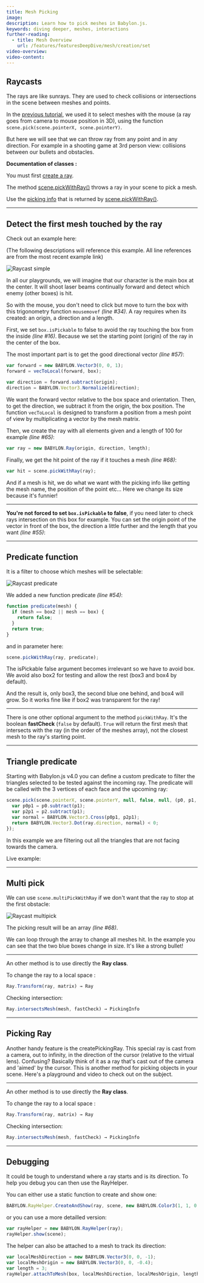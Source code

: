 ```yaml
---
title: Mesh Picking
image:
description: Learn how to pick meshes in Babylon.js.
keywords: diving deeper, meshes, interactions
further-reading:
  - title: Mesh Overview
    url: /features/featuresDeepDive/mesh/creation/set
video-overview:
video-content:
---
```


## Raycasts

The rays are like sunrays.
They are used to check collisions or intersections in the scene between meshes and points.

In the [previous tutorial](/features/featuresDeepDive/scene/interactWithScenes), we used it to select meshes with the mouse (a ray goes from camera to mouse position in 3D),
using the function `scene.pick(scene.pointerX, scene.pointerY)`.

But here we will see that we can throw ray from any point and in any direction.
For example in a shooting game at 3rd person view: collisions between our bullets and obstacles.

**Documentation of classes :**

You must first [create a ray](/typedoc/classes/babylon.ray).

The method [scene.pickWithRay()](/typedoc/classes/babylon.scene#pickwithray) throws a ray in your scene to pick a mesh.

Use the [picking info](/typedoc/classes/babylon.pickinginfo) that is returned by [scene.pickWithRay()](/typedoc/classes/babylon.scene#pickwithray).

---

## Detect the first mesh touched by the ray

Check out an example here: <Playground id="#KNE0O#1327" title="Get First Mesh Hit By Ray" description="Simple example of getting the first mesh hit by a ray." isMain={true} category="Mesh"/>

(The following descriptions will reference this example. All line references are from the most recent example link)

![Raycast simple](/img/how_to/raycast01.jpg)

In all our playgrounds, we will imagine that our character is the main box at the center.
It will shoot laser beams continually forward and detect which enemy (other boxes) is hit.

So with the mouse, you don't need to click but move to turn the box with this trigonometry function `mousemovef` _(line #34)_.
A ray requires when its created: an origin, a direction and a length.

First, we set `box.isPickable` to false to avoid the ray touching the box from the inside _(line #16)_.
Because we set the starting point (origin) of the ray in the center of the box.

The most important part is to get the good directional vector _(line #57)_:

```javascript
var forward = new BABYLON.Vector3(0, 0, 1);
forward = vecToLocal(forward, box);

var direction = forward.subtract(origin);
direction = BABYLON.Vector3.Normalize(direction);
```

We want the forward vector relative to the box space and orientation.
Then, to get the direction, we subtract it from the origin, the box position.
The function `vecToLocal` is designed to transform a position from a mesh point of view by multiplicating a vector by the mesh matrix.

Then, we create the ray with all elements given and a length of 100 for example _(line #65)_:

```javascript
var ray = new BABYLON.Ray(origin, direction, length);
```

Finally, we get the hit point of the ray if it touches a mesh _(line #68)_:

```javascript
var hit = scene.pickWithRay(ray);
```

And if a mesh is hit, we do what we want with the picking info like getting the mesh name, the position of the point etc...
Here we change its size because it's funnier!

---

**You're not forced to set `box.isPickable` to false**, if you need later to check rays intersection on this box for example.
You can set the origin point of the vector in front of the box, the direction a little further and the length that you want _(line #55)_:

 <Playground id="#KNE0O#17" title="Ray Picking Example" description="Simple example of ray picking."/>

---

## Predicate function

It is a filter to choose which meshes will be selectable:

<Playground id="#KNE0O#18" title="Predicate Function Example" description="Simple example of the predicate function with ray picking."/>

![Raycast predicate](/img/how_to/raycast02.jpg)

We added a new function predicate _(line #54)_:

```javascript
function predicate(mesh) {
  if (mesh == box2 || mesh == box) {
    return false;
  }
  return true;
}
```

and in parameter here:

```javascript
scene.pickWithRay(ray, predicate);
```

The isPickable false argument becomes irrelevant so we have to avoid box.
We avoid also box2 for testing and allow the rest (box3 and box4 by default).

And the result is, only box3, the second blue one behind, and box4 will grow.
So it works fine like if box2 was transparent for the ray!

---

There is one other optional argument to the method `pickWithRay`. It's the boolean **fastCheck** (`false` by default).
`True` will return the first mesh that intersects with the ray (in the order of the meshes array), not the closest mesh to the ray's starting point.

---

## Triangle predicate

Starting with Babylon.js v4.0 you can define a custom predicate to filter the triangles selected to be tested against the incoming ray. The predicate will be called with the 3 vertices of each face and the upcoming ray:

```javascript
scene.pick(scene.pointerX, scene.pointerY, null, false, null, (p0, p1, p2, ray) => {
  var p0p1 = p0.subtract(p1);
  var p2p1 = p2.subtract(p1);
  var normal = BABYLON.Vector3.Cross(p0p1, p2p1);
  return BABYLON.Vector3.Dot(ray.direction, normal) < 0;
});
```

In this example we are filtering out all the triangles that are not facing towards the camera.

Live example: <Playground id="#EES9W5" title="Triangle Predicate" description="Simple example of ray picking with a triangle predicate."/>

---

## Multi pick

We can use `scene.multiPickWithRay` if we don't want that the ray to stop at the first obstacle:

 <Playground id="#KNE0O#19" title="Get All Meshes Hit By Ray" description="Simple example of getting all meshes hit by a ray."/>

![Raycast multipick](/img/how_to/raycast02.jpg)

The picking result will be an array _(line #68)_.

We can loop through the array to change all meshes hit. In the example you can see that the two blue boxes change in size.
It's like a strong bullet!

---

An other method is to use directly the **Ray class**.

To change the ray to a local space :

```javascript
Ray.Transform(ray, matrix) → Ray
```

Checking intersection:

```javascript
Ray.intersectsMesh(mesh, fastCheck) → PickingInfo
```

---

## Picking Ray

Another handy feature is the createPickingRay. This special ray is cast from a camera, out to infinity, in the direction of the cursor (relative to the virtual lens). Confusing? Basically think of it as a ray that's cast out of the camera and 'aimed' by the cursor. This is another method for picking objects in your scene. Here's a playground and video to check out on the subject.

 <Playground id="#AC8XPN" title="Picking Ray Example" description="Simple example of using a picking ray."/>

<Youtube id="dgsWKpa7RcY"/>

---

An other method is to use directly the **Ray class**.

To change the ray to a local space :

```javascript
Ray.Transform(ray, matrix) → Ray
```

Checking intersection:

```javascript
Ray.intersectsMesh(mesh, fastCheck) → PickingInfo
```

---

## Debugging

It could be tough to understand where a ray starts and is its direction. To help you debug you can then use the RayHelper.

You can either use a static function to create and show one:

```javascript
BABYLON.RayHelper.CreateAndShow(ray, scene, new BABYLON.Color3(1, 1, 0.1));
```

or you can use a more detailled version:

```javascript
var rayHelper = new BABYLON.RayHelper(ray);
rayHelper.show(scene);
```

The helper can also be attached to a mesh to track its direction:

```javascript
var localMeshDirection = new BABYLON.Vector3(0, 0, -1);
var localMeshOrigin = new BABYLON.Vector3(0, 0, -0.4);
var length = 3;
rayHelper.attachToMesh(box, localMeshDirection, localMeshOrigin, length);
```

<Playground id="#ZHDBJ#48" title="Picking and Debugging" description="Simple example of ray picking and debugging."/>
